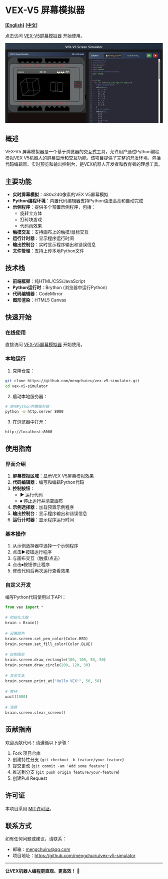 # VEX-V5 屏幕模拟器
**[[English]](README.md)**
**[[中文]](README_zh.md)**


点击访问 [VEX-V5屏幕模拟器](https://mengchuiru.github.io/VEX-V5-Screen-Simulator) 开始使用。

![VEX-V5 屏幕模拟器截图](./assets/screenshot.png)

## 概述

VEX-V5 屏幕模拟器是一个基于浏览器的交互式工具，允许用户通过Python编程模拟VEX V5机器人的屏幕显示和交互功能。该项目提供了完整的开发环境，包括代码编辑器、实时预览和输出控制台，是VEX机器人开发者和教育者的理想工具。

## 主要功能

- **实时屏幕模拟**：480x240像素的VEX V5屏幕模拟
- **Python编程环境**：内置代码编辑器支持Python语法高亮和自动完成
- **示例程序**：提供多个预置示例程序，包括：
  - 旋转立方体
  - 打砖块游戏
  - 代码雨效果
- **触摸交互**：支持画布上的触摸/鼠标交互
- **运行计时器**：显示程序运行时间
- **输出控制台**：实时显示程序输出和错误信息
- **文件管理**：支持上传本地Python文件

## 技术栈

- **前端框架**：纯HTML/CSS/JavaScript
- **Python运行时**：Brython (浏览器中运行Python)
- **代码编辑器**：CodeMirror
- **图形渲染**：HTML5 Canvas

## 快速开始

### 在线使用

直接访问 [VEX-V5屏幕模拟器](https://mengchuiru.github.io/VEX-V5-Screen-Simulator) 开始使用。

### 本地运行

1. 克隆仓库：
```bash
git clone https://github.com/mengchuiru/vex-v5-simulator.git
cd vex-v5-simulator
```

2. 启动本地服务器：
```bash
# 使用Python内置服务器
python -m http.server 8000
```

3. 在浏览器中打开：
```
http://localhost:8000
```

## 使用指南

### 界面介绍

1. **屏幕模拟区域**：显示VEX V5屏幕模拟效果
2. **代码编辑器**：编写和编辑Python代码
3. **控制按钮**：
   - ▶ 运行代码
   - ⏹ 停止运行并清空画布
4. **示例选择器**：加载预置示例程序
5. **输出控制台**：显示程序输出和错误信息
6. **运行计时器**：显示程序运行时间

### 基本操作

1. 从示例选择器中选择一个示例程序
2. 点击▶按钮运行程序
3. 与画布交互（触摸/点击）
4. 点击⏹按钮停止程序
5. 修改代码后再次运行查看效果

### 自定义开发

编写Python代码使用以下API：

```python
from vex import *

# 初始化大脑
brain = Brain()

# 设置颜色
brain.screen.set_pen_color(Color.RED)
brain.screen.set_fill_color(Color.BLUE)

# 绘制图形
brain.screen.draw_rectangle(100, 100, 50, 50)
brain.screen.draw_circle(200, 120, 30)

# 显示文本
brain.screen.print_at("Hello VEX!", 50, 50)

# 等待
wait(1000)

# 清屏
brain.screen.clear_screen()
```

## 贡献指南

欢迎贡献代码！请遵循以下步骤：

1. Fork 项目仓库
2. 创建特性分支 (`git checkout -b feature/your-feature`)
3. 提交更改 (`git commit -am 'Add some feature'`)
4. 推送到分支 (`git push origin feature/your-feature`)
5. 创建Pull Request

## 许可证

本项目采用 [MIT许可证](LICENSE)。

## 联系方式

如有任何问题或建议，请联系：
- 邮箱：mengchuiru@qq.com
- 项目地址：https://github.com/mengchuiru/vex-v5-simulator

---

**让VEX机器人编程更直观、更高效！** 🚀